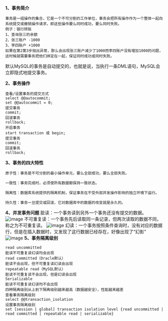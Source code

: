 **1、事务简介**
```
事务是一组操作的集合，它是一个不可分割的工作单位，事务会把所有操作作为一个整体一起向系统提交或撤销操作请求，即这些操作要么同时成功，要么同时失败。
例子：银行转账
1、查询张三的余额
2、张三账户 -1000
3、李四账户 +1000
如果在第2第3步抛出异常，那么会出现张三账户减少了1000而李四账户没有增加1000的问题，这时候就需要事务把他们绑定在一起，保证同时成功或同时失败。
```
默认MySQL的事务是自动提交的，也就是说，当执行一条DML语句，MySQL会立即隐式地提交事务。

**2、事务操作** 
```
查看/设置事务的提交方式
select @@autocommit;
set @@autocommit = 0;
提交事务
commit;
回滚事务
rollback;
开启事务
start transaction 或 begin;
提交事务
commit;
回滚事务
rollback;
```
**3、事务的四大特性**
```
原子性：事务是不可分割的最小操作单元，要么全部成功，要么全部失败。

一致性：事务完成时，必须使所有数据都保持一致状态。

隔离性：数据库系统提供的隔离机制，保证事务在不受外部并发操作影响的独立环境下运行。

持久性：事务一旦提交或回滚，它对数据库中的数据的改变就是永久的。
```
**4、并发事务问题**
脏读：一个事务读到另外一个事务还没有提交的数据。
![image](https://github.com/whitemousetl/whitemousetl.github.io/assets/67313669/04cf274d-7ec4-4dd1-8175-1eacc0d3fb14)
不可重复读：一个事务先后读取同一条记录，但两次读取的数据不同，称之为不可重复读。
![image](https://github.com/whitemousetl/whitemousetl.github.io/assets/67313669/6498e2a2-b8c6-4cac-acaf-b913f69a94a3)
幻读：一个事务按照条件查询时，没有对应的数据行，但是在插入数据时，又发现了这行数据已经存在，好像出现了“幻影”
![image](https://github.com/whitemousetl/whitemousetl.github.io/assets/67313669/4d08868a-ac33-4b11-8344-b8775c091994)
**5、事务隔离级别**
```
read uncommitted  
脏读不可重复读幻读均会出现
read committed（Oracle默认）
脏读不会出现，但不可重复读幻读会出现
repeatable read（MySQL默认）
脏读不可重复读不会出现，但是幻读会出现
Serializable
脏读不可重复读幻读均不会出现
四种隔离级别从上到下隔离级别越来越高（数据越安全），性能越来越差
查看事务隔离级别
select @@transaction_isolation
设置事务隔离级别
set [session | global] transaction isolation level {read uncommitted | read committed | repeatable read | serializable}
```